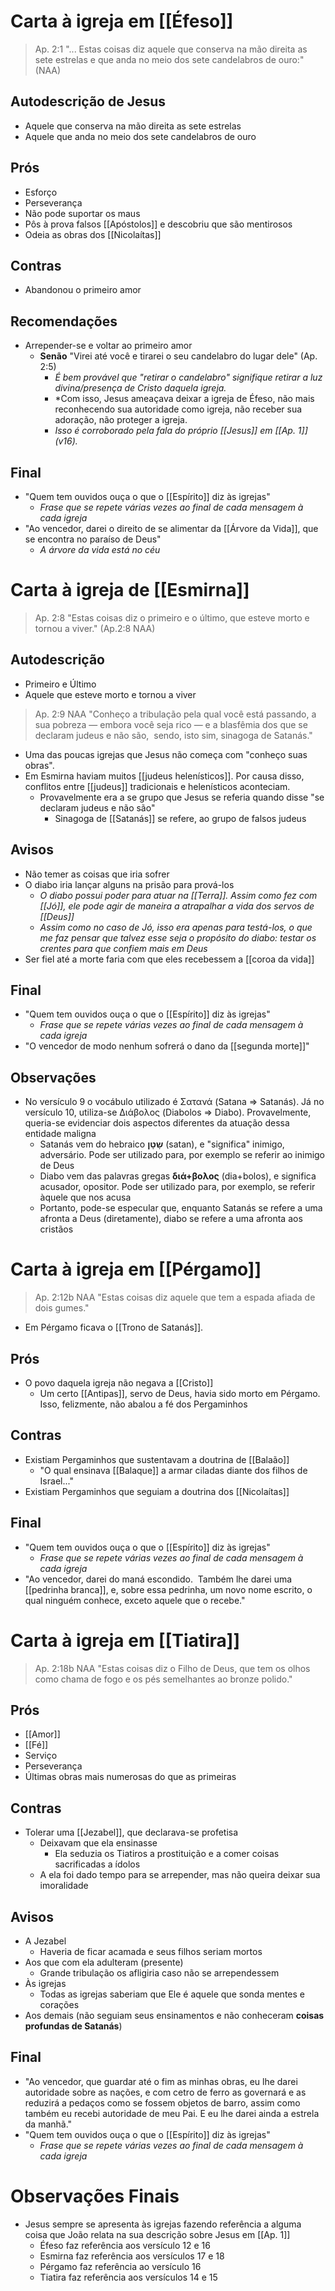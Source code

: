 # Carta à igreja em [[Éfeso]]

> Ap. 2:1
> "... Estas coisas diz aquele que conserva na mão direita as sete estrelas e que anda no meio dos sete candelabros de ouro:" (NAA)

## Autodescrição de Jesus
- Aquele que conserva na mão direita as sete estrelas
- Aquele que anda no meio dos sete candelabros de ouro

## Prós
- Esforço
- Perseverança
- Não pode suportar os maus
- Pôs à prova falsos [[Apóstolos]] e descobriu que são mentirosos
- Odeia as obras dos [[Nicolaítas]]

## Contras
- Abandonou o primeiro amor

## Recomendações
- Arrepender-se e voltar ao primeiro amor
	- **Senão** "Virei até você e tirarei o seu candelabro do lugar dele" (Ap. 2:5)
		- *É bem provável que "retirar o candelabro" signifique retirar a luz divina/presença de Cristo daquela igreja.*
		- *Com isso, Jesus ameaçava deixar a igreja de Éfeso, não mais reconhecendo sua autoridade como igreja, não receber sua adoração, não proteger a igreja.
		- *Isso é corroborado pela fala do próprio [[Jesus]] em [[Ap. 1]] (v16).*

## Final
- "Quem tem ouvidos ouça o que o [[Espírito]] diz às igrejas"
	- *Frase que se repete várias vezes ao final de cada mensagem à cada igreja*
- "Ao vencedor, darei o direito de se alimentar da [[Árvore da Vida]], que se encontra no paraíso de Deus"
	- *A árvore da vida está no céu*

# Carta à igreja de [[Esmirna]]

> Ap. 2:8
> "Estas coisas diz o primeiro e o último, que esteve morto e tornou a viver." (Ap.2:8 NAA)

## Autodescrição
- Primeiro e Último
- Aquele que esteve morto e tornou a viver

> Ap. 2:9 NAA
> "Conheço a tribulação pela qual você está passando, a sua pobreza — embora você seja rico — e a blasfêmia dos que se declaram judeus e não são,  sendo, isto sim, sinagoga de Satanás."

- Uma das poucas igrejas que Jesus não começa com "conheço suas obras".
- Em Esmirna haviam muitos [[judeus helenísticos]]. Por causa disso, conflitos entre [[judeus]] tradicionais e helenísticos aconteciam.
	- Provavelmente era a se grupo que Jesus se referia quando disse "se declaram judeus e não são"
		- Sinagoga de [[Satanás]] se refere, ao grupo de falsos judeus

## Avisos
- Não temer as coisas que iria sofrer
- O diabo iria lançar alguns na prisão para prová-los
	- *O diabo possui poder para atuar na [[Terra]]. Assim como fez com [[Jó]], ele pode agir de maneira a atrapalhar a vida dos servos de [[Deus]]*
	- *Assim como no caso de Jó, isso era apenas para testá-los, o que me faz pensar que talvez esse seja o propósito do diabo: testar os crentes para que confiem mais em Deus*
- Ser fiel até a morte faria com que eles recebessem a [[coroa da vida]]

## Final
- "Quem tem ouvidos ouça o que o [[Espírito]] diz às igrejas"
	- *Frase que se repete várias vezes ao final de cada mensagem à cada igreja*
- "O vencedor de modo nenhum sofrerá o dano da [[segunda morte]]"

## Observações
- No versículo 9 o vocábulo utilizado é Σατανά (Satana => Satanás). Já no versículo 10, utiliza-se Διάβολος (Diabolos => Diabo). Provavelmente, queria-se evidenciar dois aspectos diferentes da atuação dessa entidade maligna
	- Satanás vem do hebraico **שָטָן** (satan), e "significa" inimigo, adversário. Pode ser utilizado para, por exemplo se referir ao inimigo de Deus
	- Diabo vem das palavras gregas **διά+βολος** (dia+bolos), e significa acusador, opositor. Pode ser utilizado para, por exemplo, se referir àquele que nos acusa
	- Portanto, pode-se especular que, enquanto Satanás se refere a uma afronta a Deus (diretamente), diabo se refere a uma afronta aos cristãos 

# Carta à igreja em [[Pérgamo]]

 > Ap. 2:12b NAA
 > "Estas coisas diz aquele que tem a espada afiada de dois gumes."

- Em Pérgamo ficava o [[Trono de Satanás]].
## Prós
- O povo daquela igreja não negava a [[Cristo]]
	- Um certo [[Antipas]], servo de Deus, havia sido morto em Pérgamo. Isso, felizmente, não abalou a fé dos Pergaminhos

## Contras
- Existiam Pergaminhos que sustentavam a doutrina de [[Balaão]]
	- "O qual ensinava [[Balaque]] a armar ciladas diante dos filhos de Israel..."
- Existiam Pergaminhos que seguiam a doutrina dos [[Nicolaítas]]

## Final
- "Quem tem ouvidos ouça o que o [[Espírito]] diz às igrejas"
	- *Frase que se repete várias vezes ao final de cada mensagem à cada igreja*
- "Ao vencedor, darei do maná escondido.  Também lhe darei uma [[pedrinha branca]], e, sobre essa pedrinha, um novo nome escrito, o qual ninguém conhece, exceto aquele que o recebe."

# Carta à igreja em [[Tiatira]]

> Ap. 2:18b NAA
> "Estas coisas diz o Filho de Deus, que tem os olhos como chama de fogo e os pés semelhantes ao bronze polido."

## Prós
- [[Amor]]
- [[Fé]]
- Serviço
- Perseverança
- Últimas obras mais numerosas do que as primeiras
## Contras
- Tolerar uma [[Jezabel]], que declarava-se profetisa
	- Deixavam que ela ensinasse
		- Ela seduzia os Tiatiros a prostituição e a comer coisas sacrificadas a ídolos
	- A ela foi dado tempo para se arrepender, mas não queira deixar sua imoralidade
## Avisos
- A Jezabel
	 - Haveria de ficar acamada e seus filhos seriam mortos
 - Aos que com ela adulteram (presente)
	- Grande tribulação os afligiria caso não se arrependessem
- Às igrejas
	- Todas as igrejas saberiam que Ele é aquele que sonda mentes e corações
- Aos demais (não seguiam seus ensinamentos e não conheceram **coisas profundas de Satanás**)
## Final
- "Ao vencedor, que guardar até o fim as minhas obras, eu lhe darei autoridade sobre as nações, e com cetro de ferro as governará e as reduzirá a pedaços como se fossem objetos de barro, assim como também eu recebi autoridade de meu Pai. E eu lhe darei ainda a estrela da manhã."
- "Quem tem ouvidos ouça o que o [[Espírito]] diz às igrejas"
	- *Frase que se repete várias vezes ao final de cada mensagem à cada igreja*

# Observações Finais
- Jesus sempre se apresenta às igrejas fazendo referência a alguma coisa que João relata na sua descrição sobre Jesus em [[Ap. 1]]
	- Éfeso faz referência aos versículo 12 e 16
	- Esmirna faz referência aos versículos 17 e 18
	- Pérgamo faz referência ao versículo 16
	- Tiatira faz referência aos versículos 14 e 15